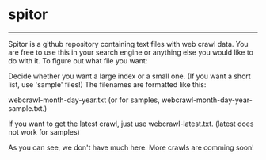 # spitor
-----------------------------
Spitor is a github repository containing text files with web crawl data.
You are free to use this in your search engine or anything else you would like to do with it.
To figure out what file you want:

Decide whether you want a large index or a small one. (If you want a short list, use 'sample' files!)
The filenames are formatted like this:

webcrawl-month-day-year.txt (or for samples, webcrawl-month-day-year-sample.txt.)

If you want to get the latest crawl, just use webcrawl-latest.txt. (latest does not work for samples)

As you can see, we don't have much here. More crawls are comming soon!
